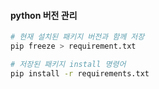  
 
#### python 버전 관리

 ```bash
# 현재 설치된 패키지 버전과 함께 저장
 pip freeze > requirement.txt

# 저장된 패키지 install 명령어
 pip install -r requirements.txt
 ```